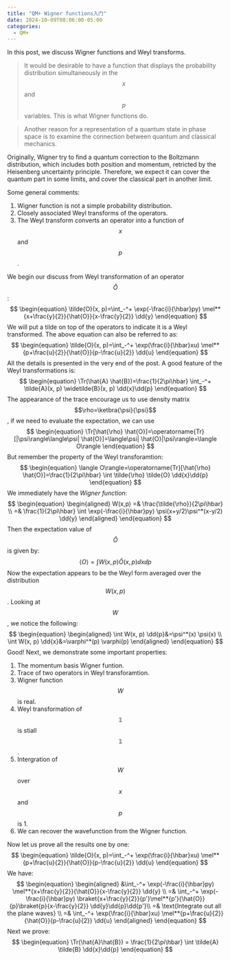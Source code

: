 ```yaml
---
title: "QM+ Wigner functions入门"
date: 2024-10-09T08:06:00-05:00
categories:
  - QM+
---
```

In this post, we discuss Wigner functions and Weyl transforms.


> It would be desirable to have a function that displays the probability distribution simultaneously in the $$x$$ and $$p$$ variables. This is what Wigner functions do.

> Another reason for a representation of a quantum state in phase space is to examine the connection between quantum and classical mechanics.

Originally, Wigner try to find a quantum correction to the Boltzmann distribution, which includes both position and momentum, retricted by the Heisenberg uncertainty principle. Therefore, we expect it can cover the quantum part in some limits, and cover the classical part in another limit.

Some general comments:
1. Wigner function is not a simple probability distribution.
2. Closely associated Weyl transforms of the operators.
3. The Weyl transform converts an operator into a function of $$x$$ and $$p$$.


We begin our discuss from Weyl transformation of an operator $$\hat{O}$$:
$$
\begin{equation}
  \tilde{O}(x, p)=\int_-^+ \exp(-\frac{i}{\hbar}py) \mel**{x+\frac{y}{2}}{\hat{O}}{x-\frac{y}{2}} \dd{y}
\end{equation}
$$
We will put a tilde on top of the operators to indicate it is a Weyl transformed. The above equation can also be referred to as:
$$
\begin{equation}
  \tilde{O}(x, p)=\int_-^+ \exp(\frac{i}{\hbar}xu) \mel**{p+\frac{u}{2}}{\hat{O}}{p-\frac{u}{2}} \dd{u}
\end{equation}
$$
All the details is presented in the very end of the post. A good feature of the Weyl transformations is:
$$
\begin{equation}
  \Tr(\hat{A} \hat{B})=\frac{1}{2\pi\hbar} \int_-^+ \tilde{A}(x, p) \widetilde{B}(x, p) \dd{x}\dd{p}
\end{equation}
$$
The appearance of the trace encourage us to use density matrix $$\rho=\ketbra{\psi}{\psi}$$, if we need to evaluate the expectation, we can use
$$
\begin{equation}
  \Tr[\hat{\rho} \hat{O}]=\operatorname{Tr}[|\psi\rangle\langle\psi| \hat{O}]=\langle\psi| \hat{O}|\psi\rangle=\langle O\rangle
\end{equation}
$$
But remember the property of the Weyl transforamtion:
$$
\begin{equation}
  \langle O\rangle=\operatorname{Tr}[\hat{\rho} \hat{O}]=\frac{1}{2\pi\hbar} \int \tilde{\rho} \tilde{O} \dd{x}\dd{p}
\end{equation}
$$
We immediately have the *Wigner function*:
$$
\begin{equation}
\begin{aligned}
  W(x,p) =& \frac{\tilde{\rho}}{2\pi\hbar} \\
  =& \frac{1}{2\pi\hbar} \int \exp(-\frac{i}{\hbar}py) \psi(x+y/2)\psi^*(x-y/2) \dd{y}
\end{aligned}
\end{equation}
$$
Then the expectation value of $$\hat{O}$$ is given by:
$$
\begin{equation}
  \langle O\rangle=\int W(x, p) \tilde{O}(x, p) \dd{x}\dd{p}
\end{equation}
$$
Now the expectation appears to be the Weyl form averaged over the distribution $$W(x,p)$$. Looking at $$W$$, we notice the following:
$$
\begin{equation}
\begin{aligned}
  \int W(x, p) \dd{p}&=\psi^*(x) \psi(x) \\
  \int W(x, p) \dd{x}&=\varphi^*(p) \varphi(p)
\end{aligned}
\end{equation}
$$
Good! Next, we demonstrate some important properties:
1. The momentum basis Wigner funtion.
2. Trace of two operators in Weyl transforamtion.
3. Wigner function $$W$$ is real.
4. Weyl transformation of $$\mathbb{1}$$ is stiall $$\mathbb{1}$$.
5. Intergration of $$W$$ over $$x$$ and $$p$$ is 1.
6. We can recover the wavefunction from the Wigner function.

Now let us prove all the results one by one:
$$
\begin{equation}
  \tilde{O}(x, p)=\int_-^+ \exp(\frac{i}{\hbar}xu) \mel**{p+\frac{u}{2}}{\hat{O}}{p-\frac{u}{2}} \dd{u}
\end{equation}
$$
We have:
$$
\begin{equation}
\begin{aligned}
  &\int_-^+ \exp(-\frac{i}{\hbar}py) \mel**{x+\frac{y}{2}}{\hat{O}}{x-\frac{y}{2}} \dd{y} \\
  =& \int_-^+ \exp(-\frac{i}{\hbar}py) \braket{x+\frac{y}{2}}{p'}\mel**{p'}{\hat{O}}{p}\braket{p}{x-\frac{y}{2}} \dd{y}\dd{p}\dd{p'}\\
  =& \text{Integrate out all the plane waves} \\
  =& \int_-^+ \exp(\frac{i}{\hbar}xu) \mel**{p+\frac{u}{2}}{\hat{O}}{p-\frac{u}{2}} \dd{u}
\end{aligned}
\end{equation}
$$
Next we prove:
$$
\begin{equation}
  \Tr(\hat{A}\hat{B}) = \frac{1}{2\pi\hbar} \int \tilde{A} \tilde{B} \dd{x}\dd{p}
\end{equation}
$$











































